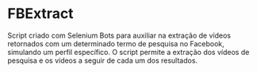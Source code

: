 # FBExtract
Script criado com Selenium Bots para auxiliar na extração de vídeos retornados com um determinado termo de pesquisa no Facebook, simulando um perfil específico. O script permite a extração dos vídeos de pesquisa e os vídeos a seguir de cada um dos resultados.
